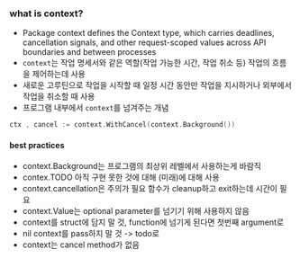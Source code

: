 ### what is context?
- Package context defines the Context type, which carries deadlines, cancellation signals, and other request-scoped values across API boundaries and between processes
- `context`는 작업 명세서와 같은 역할(작업 가능한 시간, 작업 취소 등) 작업의 흐름을 제어하는데 사용
- 새로운 고루틴으로 작업을 시작할 때 일정 시간 동안만 작업을 지시하거나 외부에서 작업을 취소할 때 사용
- 프로그램 내부에서 `context`를 넘겨주는 개념 
```go
ctx , cancel := context.WithCancel(context.Background())
```
#### best practices
- context.Background는 프로그램의 최상위 레벨에서 사용하는게 바람직
- contex.TODO 아직 구현 못한 것에 대해 (미래)에 대해 사용
- context.cancellation은 주의가 필요 함수가 cleanup하고 exit하는데 시간이 필요 
- context.Value는 optional parameter를 넘기기 위해 사용하지 않음 
- context를 struct에 담지 말 것, function에 넘기게 된다면 첫번째 argument로
- nil context를 pass하지 말 것 -> todo로
- context는 cancel method가 없음 
